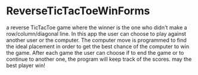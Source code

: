 # ReverseTicTacToeWinForms
a reverse TicTacToe game where the winner is the one who didn't make a row/column/diagonal line.
In this app the user can choose to play against another user or the computer. 
The computer move is programmed to find the ideal placement in order to get the best chance of the computer to win the game.
After each game the user can choose if to end the game or to continue to another one, the program will keep track of the scores. 
may the best player win!
